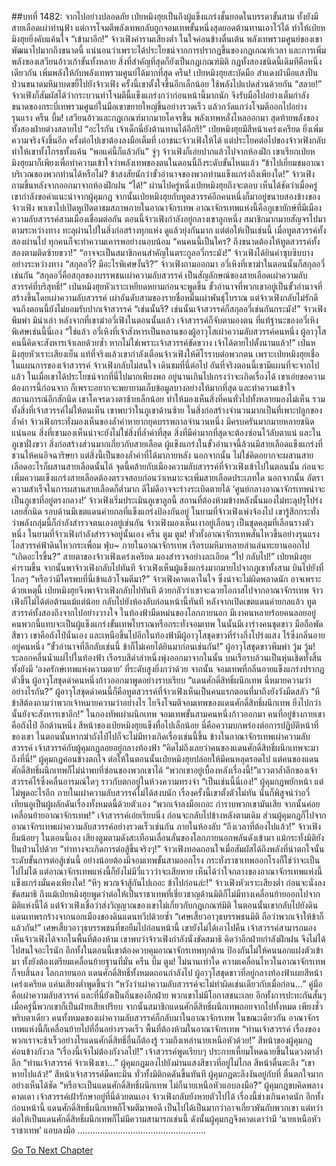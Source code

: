 ##บทที่ 1482: จากไปอย่างปลอดภัย
เป่ยหมิงฮุยเป็นถึงผู้แข็งแกร่งชั้นยอดในบรรดาขั้นสาม ทั้งยังมีสายเลือดเผ่าทำนุฟ้า แต่การโจมตีพลังเทพกลับถูกจอมเทพขั้นหนึ่งสุดยอดต้านทานเอาไว้ได้ ทำให้เป่ยหมิงฮุยยิ่งคับแค้นใจ
“เข้ามาอีก!”
จ้าวเฟิงคำรามเสียงต่ำ ในใจค่อนข้างตื่นเต้น
พลังเทพรวมศูนย์ของเขาพัฒนาไปมากถึงขนาดนี้ แน่นอนว่าเพราะได้ประโยชน์จากการปรากฏขึ้นของกฎเกณฑ์เวลา และการเพิ่มพลังของเสวียนอ้าวเก้าขั้นทั้งหลาย
สิ่งที่สำคัญที่สุดก็ยังเป็นกฎเกณฑ์มิติ กฎทั้งสองชนิดนี้เดิมทีคือหนึ่งเดียวกัน เพิ่มพลังให้กับพลังเทพรวมศูนย์ได้มากที่สุด
ครืน!
เป่ยหมิงฮุยสะบัดมือ สำแดงฝ่ามือแสงปั่นป่วนขนาดมหึมาบดขยี้ไปยังจ้าวเฟิง
ครั้งนี้เขาตั้งใจขึ้นอีกเล็กน้อย ใช้พลังไปแปดส่วนด้วยกัน
“สลาย!”
จ้าวเฟิงก็สัมผัสได้ว่ากระบวนท่าโจมตีนี้แข็งแกร่งกว่าก่อนหน้านี้มากนัก จึงรับมือไปอย่างเต็มกำลัง
ขนาดของกระบี่เทพรวมศูนย์ในมือเขาขยายใหญ่ขึ้นอย่างรวดเร็ว แล้วกวัดแกว่งโจมตีออกไปอย่างรุนแรง
ครืน บึ้ม!
เสวียนอ้าวและกฎเกณฑ์มากมายโคจรขึ้น พลังเทพหลั่งไหลออกมา สุดท้ายพลังของทั้งสองฝ่ายต่างสลายไป
“อะไรกัน เจ้าเด็กนี่ยังต้านทานได้อีกรึ!”
เป่ยหมิงฮุยมีสีหน้าเคร่งเครียด ยิ่งเพิ่มความจริงจังขึ้นอีก
ครั้งต่อไปเขาต้องลงมือเต็มที่ เอาชนะจ้าวเฟิงให้ได้
แต่ประโยคต่อไปของจ้าวเฟิงกลับทำให้เขาทั้งโกรธทั้งแค้น
“พอแค่นี้ก็แล้วกัน”
จู่ๆ จ้าวเฟิงก็เอ่ยปากแล้วไปจากห้องฝึก
เขาเรียกเป่ยหมิงฮุยมาก็เพียงเพื่อทำความเข้าใจว่าพลังเทพของตนในตอนนี้ถึงระดับขั้นไหนแล้ว
“ข้าไปเยี่ยมชมอาณาบริเวณของพวกท่านได้หรือไม่? ข้าสงสัยนักว่าขั้วอำนาจของพวกท่านแข็งแกร่งถึงเพียงใด!”
จ้าวเฟิงถามขึ้นหลังจากออกมาจากห้องฝึกฝน
“ได้!”
ผ่านไปครู่หนึ่งเป่ยหมิงฮุยถึงจะตอบ เห็นได้ชัดว่าเมื่อครู่เขากำลังขอคำแนะนำจากผู้คุมกฎ
จากนั้นเป่ยหมิงฮุยกับทูตสวรรค์อีกคนหนึ่งก็มาอยู่ขนาบสองข้างของจ้าวเฟิง พาเขาไปเปิดหูเปิดตาชมสภาพภายในอาณาจักรเทพ
อาณาจักรเทพแห่งนี้คือภูเขายักษ์ที่มีเมืองความลับสวรรค์สามเมืองเชื่อมต่อกัน
ตอนนี้จ้าวเฟิงกำลังอยู่กลางเขาลูกหนึ่ง
สมาชิกมากมายสัญจรไปมาตามระหว่างทาง ทะลุผ่านไปในสิ่งก่อสร้างทุกแห่ง ดูแล้วยุ่งกันมาก
แต่ต่อให้เป็นเช่นนี้ เมื่อทูตสวรรค์ทั้งสองผ่านไป ทุกคนก็จะทำความเคารพอย่างนอบน้อม
“คนคนนี้เป็นใคร? ถึงขนาดต้องให้ทูตสวรรค์ทั้งสองตามติดซ้ายขวา!”
“อาจจะเป็นสมาชิกคนสำคัญในตระกูลอวี่กระมัง!”
จ้าวเฟิงได้ยินคำซุบซิบบางอย่างระหว่างทาง
“สกุลอวี่? มีอะไรพิเศษงั้นรึ?”
จ้าวเฟิงถามออกมา อวี่เหิงที่เขาฆ่าในตอนนั้นก็สกุลอวี่เช่นกัน
“สกุลอวี่คือสกุลของบรรพชนเผ่าความลับสวรรค์ เป็นสัญลักษณ์ของสายเลือดเผ่าความลับสวรรค์ที่บริสุทธิ์!”
เป่นหมิงฮุยหัวเราะเหยียดหยามก่อนจะพูดขึ้น
ขั้วอำนาจที่พวกเขาอยู่เป็นขั้วอำนาจที่สร้างขึ้นโดยเผ่าความลับสวรรค์ เผ่าอันดับสามของรายชื่อหมื่นเผ่าพันธุ์โบราณ แต่จ้าวเฟิงกลับไม่รักดี จนถึงตอนนี้ยังไม่ยอมรับปากเจ้าสวรรค์
“เช่นนั้นรึ? เช่นนั้นเจ้าสวรรค์ก็สกุลอวี่เช่นกันกระมัง!”
จ้าวเฟิงพึมพำ
มิน่าเล่า หลังจากที่เขาฆ่าอวี่เฟิงในตอนนั้นแล้ว เจ้าสวรรค์ก็จับตามองตน ที่แท้ฐานะของอวี่เหิงพิเศษเช่นนี้นี่เอง
“ใช่แล้ว อวี่เหิงที่เจ้าสังหารเป็นหลานของผู้อาวุโสเผ่าความลับสวรรค์คนหนึ่ง ผู้อาวุโสคนนี้คิดจะสังหารเจ้าเลยด้วยซ้ำ หากไม่ใช่เพราะเจ้าสวรรค์ขัดขวาง เจ้าได้ตายไปตั้งนานแล้ว!”
เป่นหมิงฮุยหัวเราะเสียงเย็น
แท้ที่จริงแล้วเขากำลังเตือนจ้าวเฟิงให้ศิโรราบต่อพวกตน
เพราะเป่ยหมิงฮุยเชื่อในแผนการของเจ้าสวรรค์
จ้าวเฟิงกลับไม่สนใจ เดินชมที่นี่ต่อไป
อันที่จริงตอนนี้เขามีแผนที่จะจากไปแล้ว
ในเมื่อเขาได้ประโยชน์จากที่นี่ไปมากเพียงพอ อยู่นานเกินไปเกรงว่าจะเกิดเรื่องได้
เขาเอ่ยขอความต้องการนี้ก่อนจาก ก็เพราะอยากจะพยายามเก็บข้อมูลบางอย่างให้มากที่สุด และทำความเข้าใจสถานการณ์อีกสักนิด
เขาโคจรดวงตาซ้ายเล็กน้อย ทำให้มองเห็นสิ่งที่คนทั่วไปทั้งหลายมองไม่เห็น รวมทั้งสิ่งที่เจ้าสวรรค์ไม่ให้ตนเห็น
เขาพบว่าในภูเขาด้านซ้าย ในสิ่งก่อสร้างจำนวนมากเป็นที่เพาะปลูกของล้ำค่า
จ้าวเฟิงกระทั่งมองเห็นของล้ำค่าหายากยุคบรรพกาลจำนวนหนึ่ง มีครบครันมากมายหลายชนิด
แน่นอน สิ่งที่เขามองเห็นน่าจะยังไม่ใช่สิ่งที่ล้ำค่าที่สุด สิ่งที่มีค่ามากที่สุดจะต้องซ่อนไว้ลับตาแน่
และในภูเขาฝั่งขวา สิ่งก่อสร้างส่วนมากเกี่ยวกับสายเลือด
ผู้แข็งแกร่งในขั้วอำนาจนี้ล้วนมีสายเลือดแข็งแกร่งที่ชวนให้คนอิจฉาริษยา แต่สิ่งนี้เป็นของล้ำค่าที่ได้มาภายหลัง
นอกจากนั้น ไม่ใช่คิดอยากจะผสานสายเลือดอะไรก็ผสานสายเลือดนั้นได้ จุดนี้คล้ายกับเมืองความลับสวรรค์ที่จ้าวเฟิงเข้าไปในตอนนั้น ก่อนจะเพิ่มความแข็งแกร่งสายเลือดต้องตรวจสอบก่อนว่าเหมาะจะเพิ่มสายเลือดประเภทใด
นอกจากนั้น อัตราความสำเร็จในการผสานสายเลือดก็ต่ำมาก ดีไม่ดีอาจจะร่างระเบิดตายได้
‘ศูนย์กลางอาณาจักรเทพน่าจะเป็นภูเขาที่อยู่ตรงกลาง!’
จ้าวเฟิงเริ่มประเมินภูเขาลูกนี้
สถานที่ต้องห้ามข้างหลังนั้นมองไม่ทะลุปรุโปร่งเลยสักนิด รอบด้านมีเขตแดนค่ายกลที่แข็งแกร่งป้องกันอยู่
ในยามที่จ้าวเฟิงเพ่งจ้องไป เขารู้สึกกระทั่งว่าพลังกลุ่มนี้ก็กำลังสำรวจตนเองอยู่เช่นกัน
จ้าวเฟิงมองเห็นเงาอยู่เลือนๆ เป็นชุดคลุมที่เลือนรางตัวหนึ่ง
ในยามที่จ้าวเฟิงกำลังสำรวจอยู่นั้นเอง
ครืน ตูม ตูม!
ทั่วทั้งอาณาจักรเทพสั่นไหวขึ้นอย่างรุนแรง ไอสวรรค์ฟ้าดินไหวกระเพื่อม
ฟุ่บ~
ภายในอาณาจักรเทพ เรือรบมหึมาหลายลำแล่นทะยานออกไป
“เกิดอะไรขึ้น?”
สายตาของจ้าวเฟิงเคร่งเครียด มองสำรวจอย่างละเอียด
“ไป กลับไป!”
เป่ยหมิงฮุยคำรามขึ้น จากนั้นพาจ้าวเฟิงกลับไปทันที
จ้าวเฟิงเห็นผู้แข็งแกร่งมากมายไปจากภูเขาทั้งสาม บินไปยังที่ไกลๆ
“หรือว่ามีใครพบที่นี่เข้าแล้วโจมตีมา?”
จ้าวเฟิงคาดเดาในใจ ซึ่งน่าจะไม่ผิดพลาดนัก
อาจเพราะด้วยเหตุนี้ เป่ยหมิงฮุยจึงพาจ้าวเฟิงกลับไปทันที ด้วยกลัวว่าเขาจะฉวยโอกาสไปจากอาณาจักรเทพ
จ้าวเฟิงก็ไม่ได้ต่อต้านแม้แต่น้อย กลับไปยังห้องลับก่อนหน้านี้ทันที
หลังจากเปิดเขตแดนค่ายกลแล้ว ทูตสวรรค์ทั้งสองถึงจากไปอย่างวางใจ
ในท้องฟ้ามืดหม่นของโลกภายนอก มีเงาคนหลายร้อยคนลอยอยู่
คนพวกนี้แทบจะเป็นผู้แข็งแกร่งขั้นเทพโบราณหรือกระทั่งจอมเทพ ในนั้นมีเงาร่างคนชุดขาว มือถือพัดสีขาว เขาคือถังไป๋นั่นเอง
และเหนือขึ้นไปอีกในท้องฟ้ามีผู้อาวุโสชุดขาวที่ร่างกึ่งโปร่งแสง ไร้ซึ่งกลิ่นอายอยู่คนหนึ่ง
“ขั้วอำนาจที่ลึกลับเช่นนี้ ข้าก็ไม่เคยได้ยินมาก่อนเช่นกัน!”
ผู้อาวุโสชุดขาวพึมพำ
วู้ม วู้ม!
ระลอกคลื่นน้ำแผ่ไปในท้องฟ้า เรือรบสีดำลำหนึ่งพุ่งออกมาจากในนั้น
บนเรือรบล้วนเป็นหุ่นเชิดทั้งสิ้น ทั้งยังมี ‘องครักษ์เทพแห่งความตาย’ ที่ระดับสูงยิ่งกว่าด้วย
จากนั้น จอมเทพที่กลิ่นอายแข็งแกร่งปรากฏตัวขึ้น ผู้อาวุโสชุดดำคนหนึ่งก้าวออกมาพูดอย่างราบเรียบ “แดนศักดิ์สิทธิ์ผนึกเทพ นี่หมายความว่าอย่างไรกัน?”
ผู้อาวุโสชุดดำคนนี้ก็คือทูตสวรรค์ที่จ้าวเฟิงเห็นเป็นคนแรกตอนที่มาถึงยังวังมืดสลัว
“หึ ข้าสิต้องถามว่าพวกเจ้าหมายความว่าอย่างไร ไยจึงโจมตีจอมเทพของแดนศักดิ์สิทธิ์ผนึกเทพ ยิ่งไปกว่านั้นยังจะสังหารเขาอีก!”
ในกองทัพเผ่าผนึกเทพ จอมเทพขั้นสามคนหนึ่งก้าวออกมา คนที่อยู่ข้างกายเขาคือถังไป๋
อีกด้านหนึ่ง สีหน้าของเป่ยหมิงฮุยแข็งทื่อไปเล็กน้อย
นี่คือความบกพร่องต่อการปฏิบัติหน้าที่ของเขา ในตอนนั้นหากฆ่าถังไป๋ไปก็จะไม่มีทางเกิดเรื่องเช่นนี้ขึ้น
ข้างในอาณาจักรเทพเผ่าความลับสวรรค์
เจ้าสวรรค์กับผู้คุมกฎลอยอยู่กลางท้องฟ้า
“คิดไม่ถึงเลยว่าคนของแดนศักดิ์สิทธิ์ผนึกเทพจะมาถึงที่นี่!”
ผู้คุมกฎค่อนข้างตกใจ
ต่อให้ในตอนนั้นเป่ยหมิงฮุยปล่อยให้มีคนหลุดรอดไป แต่คนของแดนศักดิ์สิทธิ์ผนึกเทพก็ไม่น่าพบที่ซ่อนของพวกเขาได้
“พวกเขาอยู่เบื้องหลังเรื่องนี้!”แววตาล้ำลึกของเจ้าสวรรค์ไร้ซึ่งคลื่นอารมณ์ใดๆ ราวกับตกอยู่ในห้วงความทรงจำ
“เป็นเช่นนี้นี่เอง!”
ผู้คุมกฎพยักหน้า แต่ไม่พูดอะไรอีก
ภายในเผ่าความลับสวรรค์ไม่ได้สงบนัก
เรื่องครั้งนี้เขาตั้งตัวไม่ทัน นั่นก็พิสูจน์ว่าอวี่เทียนอูเป็นผู้ผลักดันเรื่องทั้งหมดนี้ด้วยตัวเอง
“พวกเจ้าลงมือเถอะ กำราบพวกเขามันเสีย จากนั้นค่อยเคลื่อนย้ายอาณาจักรเทพ!”
เจ้าสวรรค์เอ่ยเรียบนิ่ง ก่อนจะกลับไปข้างหลังตามเดิม
ส่วนผู้คุมกฎก็ไปจากอาณาจักรเทพเผ่าความลับสวรรค์อย่างรวดเร็วเช่นกัน
ภายในห้องลับ
“ถึงเวลาที่ต้องไปแล้ว!”
จ้าวเฟิงยิ้มน้อยๆ
ในตอนนี้เอง เสียงตูมตามดังสะเทือนเลื่อนลั่นของโลกภายนอกพลันดังเข้ามา แม้กระทั่งมิติยังปั่นป่วนไปด้วย
“ท่าทางจะเกิดการต่อสู้ขึ้นจริงๆ!”
จ้าวเฟิงทอดถอนใจเมื่อสัมผัสได้ถึงพลังที่น่าตกใจนั้น
ระดับขั้นการต่อสู้เช่นนี้ อย่างน้อยต้องมีจอมเทพขั้นสามออกโรง กระทั่งราชาเทพออกโรงก็ใช่ว่าจะเป็นไปไม่ได้
แต่อาณาจักรเทพแห่งนี้ก็ยังไม่มีวี่แววว่าจะเสียหาย
เห็นได้ว่าใจกลางของอาณาจักรเทพแห่งนี้แข็งแกร่งมั่นคงเพียงใด!
“หึๆ พวกเจ้าสู้กันไปเถอะ ข้าไปก่อนล่ะ!”
จ้าวเฟิงหัวเราะเสียงต่ำ ก่อนจะนั่งลงขัดสมาธิ
ถึงแม้เป่ยหมิงฮุยพูดว่าต่อให้เป็นราชาเทพที่เชี่ยวชาญด้านมิติก็ไม่มีทางเคลื่อนย้ายออกไปจากมิติแห่งนี้ได้
แต่จ้าวเฟิงเชื่อว่าส่งวิญญาณของเขาไม่เกี่ยวกับกฎเกณฑ์มิติ
ในตอนนั้นเขากลับไปยังดินแดนเทพรกร้างจากนอกเมืองของดินแดนทวีปด้วยซ้ำ
“เศษเสี้ยวอาวุธบรรพชนมิติ ถือว่าพวกเจ้าให้ข้าก็แล้วกัน!”
เศษเสี้ยวอาวุธบรรพชนที่ขอยืมไปก่อนหน้านี้ เขายังไม่ได้เอาไปคืน
เจ้าสวรรค์สามารถมองเห็นจ้าวเฟิงได้จากในพื้นที่ต้องห้าม เขาพบว่าจ้าวเฟิงกำลังนั่งขัดสมาธิ คิดว่าอีกฝ่ายกำลังฝึกฝน จึงไม่ได้ไปสนใจอะไรนัก
อีกทั้งในตอนนี้เขาต้องควบคุมอาณาจักรเทพทุกด้าน ป้องกันไม่ให้คนนอกแฝงตัวเข้ามา ทั้งยังต้องเตรียมเคลื่อนย้ายฐานที่มั่น
ครืน บึ้ม ตูม!
ไม่นานเท่าใด ความเคลื่อนไหวในอาณาจักรเทพก็จบสิ้นลง
โลกภายนอก แดนศักดิ์สิทธิ์ทั้งหมดถอนกำลังไป
ผู้อาวุโสชุดขาวที่อยู่กลางท้องฟ้าเผยสีหน้าเคร่งเครียด แค่นเสียงต่ำพูดขึ้นว่า “หวังว่าเผ่าความลับสวรรค์จะไม่ทำผิดเช่นเดียวกับเมื่อก่อน...”
คู่มือคือเผ่าความลับสวรรค์ และที่นี่ยังเป็นถิ่นของอีกฝ่าย พวกเขาไม่มีโอกาสชนะเลย
อีกทั้งการปะทะกันสั้นๆ เมื่อครู่นี้พวกเขาก็เป็นฝ่ายเสียเปรียบ
จากนั้นสมาชิกแดนศักดิ์สิทธิ์ผนึกเทพถอยจากไปทั้งหมด
เพียงชั่วพริบตาเดียว คนทั้งหมดของเผ่าความลับสวรรค์ก็กลับมาในอาณาจักรเทพ
ในขณะเดียวกัน อาณาจักรเทพแห่งนี้ก็เคลื่อนย้ายไปที่อื่นอย่างรวดเร็ว
พื้นที่ต้องห้ามในอาณาจักรเทพ
“ท่านเจ้าสวรรค์ เรื่องของพวกเราจะช้าเร็วอย่างไรแดนศักดิ์สิทธิ์อื่นก็ต้องรู้ รวมถึงเหล่านายเหนือหัวด้วย!”
สีหน้าของผู้คุมกฎค่อนข้างกังวล
“เรื่องนี้เจ้าไม่ต้องกังวลไป!”
เจ้าสวรรค์พูดเรียบๆ ประกายเหี้ยมโหดฉายขึ้นในดวงตาล้ำลึก
“ท่านเจ้าสวรรค์ จ้าวเฟิงเขา...”
ผู้คุมกฎมองไปยังม่านแสงสีขาวที่อยู่ไม่ไกล สีหน้าตื่นตะลึง
“เขาหายไปแล้ว!”
สีหน้าเจ้าสวรรค์มืดทะมึน ทั่วทั้งมิติกดดันขึ้นทันที
ผู้คุมกฎตะลึงงันอยู่กับที่ ตื่นตกใจมากอย่างเห็นได้ชัด
“หรือจะเป็นแดนศักดิ์สิทธิ์ผนึกเทพ ไม่ก็นายเหนือหัวแอบลงมือ?”
ผู้คุมกฎขบคิดพลางคาดเดา
เจ้าสวรรค์เฝ้ารักษาอยู่ที่นี่ด้วยตนเอง จ้าวเฟิงกลับยังหายตัวไปได้ เรื่องนี้ช่างเกินคาดนัก
อีกทั้งก่อนหน้านี้ แดนศักดิ์สิทธิ์ผนึกเทพก็โจมตีมาพอดี เป็นไปได้เป็นมากว่าอาจเกี่ยวพันกับพวกเขา
แต่ทว่า ต่อให้เป็นแดนศักดิ์สิทธิ์ผนึกเทพก็ไม่มีความสามารถเช่นนี้ ดังนั้นผู้คุมกฎจึงคาดเดาว่ามี ‘นายเหนือหัวราชาเทพ’ แอบลงมือ
……………………………………………


[Go To Next Chapter]( ./339.md)